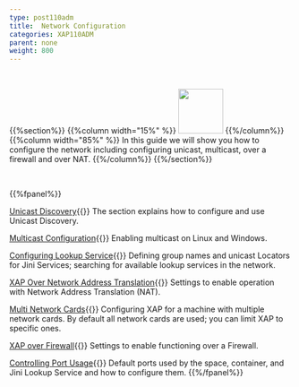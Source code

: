 ```yaml
---
type: post110adm
title:  Network Configuration
categories: XAP110ADM
parent: none
weight: 800
---
```


<br>

{{%section%}}
{{%column width="15%" %}}
<img src="/attachment_files/subject/Network.png" width="80" height="80">
{{%/column%}}
{{%column width="85%" %}}
In this guide we will show you how to configure the network including configuring unicast, multicast, over a firewall and over NAT.
{{%/column%}}
{{%/section%}}

<br>


 {{%fpanel%}}

[Unicast Discovery](./network-unicast-discovery.html){{<wbr>}}
The section explains how to configure and use Unicast Discovery.

[Multicast Configuration](./network-multicast.html){{<wbr>}}
Enabling multicast on Linux and Windows.

[Configuring Lookup Service](./network-lookup-service-configuration.html){{<wbr>}}
Defining group names and unicast Locators for Jini Services; searching for available lookup services in the network.

[XAP Over Network Address Translation](./network-over-nat.html){{<wbr>}}
Settings to enable operation with Network Address Translation (NAT).

[Multi Network Cards](./network-multi-nic.html){{<wbr>}}
Configuring XAP for a machine with multiple network cards. By default all network cards are used; you can limit XAP to specific ones.

[XAP over Firewall](./network-over-firewall.html){{<wbr>}}
Settings to enable functioning over a Firewall.

[Controlling Port Usage](./network-ports.html){{<wbr>}}
Default ports used by the space, container, and Jini Lookup Service and how to configure them.
{{%/fpanel%}}
